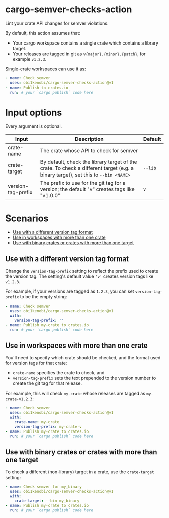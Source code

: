 # cargo-semver-checks-action
Lint your crate API changes for semver violations.

By default, this action assumes that:
- Your cargo workspace contains a single crate which contains a library target.
- Your releases are tagged in git as `v{major}.{minor}.{patch}`, for example `v1.2.3`.

Single-crate workspaces can use it as:
```yaml
- name: Check semver
  uses: obi1kenobi/cargo-semver-checks-action@v1
- name: Publish to crates.io
  run: # your `cargo publish` code here
```

# Input options

Every argument is optional.

| Input              | Description                                                                                                                       | Default |
|--------------------|-----------------------------------------------------------------------------------------------------------------------------------|---------|
| crate-name         | The crate whose API to check for semver                                                                                           |         |
| crate-target       | By default, check the library target of the crate. To check a different target (e.g. a binary target), set this to `--bin <NAME>` | `--lib` |
| version-tag-prefix | The prefix to use for the git tag for a version; the default "v" creates tags like "v1.0.0"                                       | `v`       |

# Scenarios

- [Use with a different version tag format](#use-with-a-different-version-tag-format)
- [Use in workspaces with more than one crate](#use-in-workspaces-with-more-than-one-crate)
- [Use with binary crates or crates with more than one target](#use-with-binary-crates-or-crates-with-more-than-one-target)

## Use with a different version tag format

Change the `version-tag-prefix` setting to reflect the prefix used to create the version tag. The setting's default value `'v'` creates version tags like `v1.2.3`.

For example, if your versions are tagged as `1.2.3`, you can set `version-tag-prefix` to be the empty string:
```yaml
- name: Check semver
  uses: obi1kenobi/cargo-semver-checks-action@v1
  with:
    version-tag-prefix: ''
- name: Publish my-crate to crates.io
  run: # your `cargo publish` code here
```

## Use in workspaces with more than one crate

You'll need to specify which crate should be checked, and the format used for version tags for that crate:
- `crate-name` specifies the crate to check, and
- `version-tag-prefix` sets the text prepended to the version number to create the git tag for that release.

For example, this will check `my-crate` whose releases are tagged as `my-crate-v1.2.3`:
```yaml
- name: Check semver
  uses: obi1kenobi/cargo-semver-checks-action@v1
  with:
    crate-name: my-crate
    version-tag-prefix: my-crate-v
- name: Publish my-crate to crates.io
  run: # your `cargo publish` code here
```

## Use with binary crates or crates with more than one target

To check a different (non-library) target in a crate, use the `crate-target` setting:
```yaml
- name: Check semver for my_binary
  uses: obi1kenobi/cargo-semver-checks-action@v1
  with:
    crate-target: --bin my_binary
- name: Publish my-crate to crates.io
  run: # your `cargo publish` code here
```

